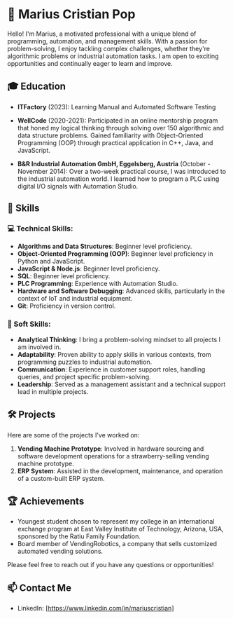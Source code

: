 # 👋 Marius Cristian Pop

Hello! I'm Marius, a motivated professional with a unique blend of programming, automation, and management skills. With a passion for problem-solving, I enjoy tackling complex challenges, whether they're algorithmic problems or industrial automation tasks. I am open to exciting opportunities and continually eager to learn and improve.

## 🎓 Education

- **ITFactory** (2023): Learning Manual and Automated Software Testing

- **WellCode** (2020-2021): Participated in an online mentorship program that honed my logical thinking through solving over 150 algorithmic and data structure problems. Gained familiarity with Object-Oriented Programming (OOP) through practical application in C++, Java, and JavaScript.

- **B&R Industrial Automation GmbH, Eggelsberg, Austria** (October - November 2014): Over a two-week practical course, I was introduced to the industrial automation world. I learned how to program a PLC using digital I/O signals with Automation Studio.

## 💼 Skills

### 💻 Technical Skills:
- **Algorithms and Data Structures**: Beginner level proficiency.
- **Object-Oriented Programming (OOP)**: Beginner level proficiency in Python and JavaScript.
- **JavaScript & Node.js**: Beginner level proficiency.
- **SQL**: Beginner level proficiency.
- **PLC Programming**: Experience with Automation Studio.
- **Hardware and Software Debugging**: Advanced skills, particularly in the context of IoT and industrial equipment.
- **Git**: Proficiency in version control.

### 🤝 Soft Skills:
- **Analytical Thinking**: I bring a problem-solving mindset to all projects I am involved in.
- **Adaptability**: Proven ability to apply skills in various contexts, from programming puzzles to industrial automation.
- **Communication**: Experience in customer support roles, handling queries, and project specific problem-solving.
- **Leadership**: Served as a management assistant and a technical support lead in multiple projects.

## 🛠 Projects

Here are some of the projects I've worked on:

1. **Vending Machine Prototype**: Involved in hardware sourcing and software development operations for a strawberry-selling vending machine prototype.
2. **ERP System**: Assisted in the development, maintenance, and operation of a custom-built ERP system.

## 🏆 Achievements
- Youngest student chosen to represent my college in an international exchange program at East Valley Institute of Technology, Arizona, USA, sponsored by the Ratiu Family Foundation.
- Board member of VendingRobotics, a company that sells customized automated vending solutions.

Please feel free to reach out if you have any questions or opportunities!

## 📫 Contact Me
- LinkedIn: [https://www.linkedin.com/in/mariuscristian]
